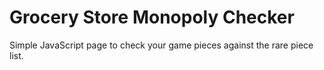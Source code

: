 # Grocery Store Monopoly Checker

Simple JavaScript page to check your game pieces against the rare piece list.
